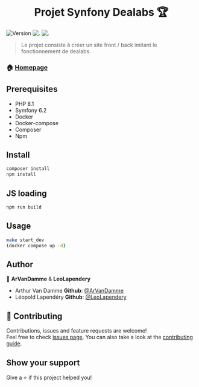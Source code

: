 <h1 align="center">Projet Synfony Dealabs 🏆</h1>
<p>
  <img alt="Version" src="https://img.shields.io/badge/version-1.0.0-blue.svg?cacheSeconds=2592000" />
  <img src="https://img.shields.io/badge/ PHP -8.1-purple.svg"  alt="."/>
  <img src="https://img.shields.io/badge/synfony-6.2-black.svg"  alt="."/>
</p>

> Le projet consiste à créer un site front / back imitant le fonctionnement de dealabs.

### 🏠 [Homepage](https://github.com/sainteTrinity/PHP_Dealabs_LAPENDERY_VANDAMME)

## Prerequisites

- PHP 8.1
- Symfony 6.2
- Docker
- Docker-compose
- Composer
- Npm

## Install

```sh
composer install
npm install
```

## JS loading
```sh
npm run build
```
## Usage

```sh
make start_dev
(docker compose up -d)
```

## Author

👤 **ArVanDamme**
& **LeoLapendery**


* Arthur Van Damme **Github**: [@ArVanDamme](https://github.com/ArVanDamme)
* Léopold Lapendéry **Github**: [@LeoLapendery](https://github.com/LeoLapendery)

## 🤝 Contributing

Contributions, issues and feature requests are welcome!<br />Feel free to check [issues page](https://github.com/ZartaX0O3/discord-bde-v2/issues). You can also take a look at the [contributing guide](https://github.com/ZartaX0O3/discord-bde-v4/blob/master/CONTRIBUTING.md).

## Show your support

Give a ⭐️ if this project helped you!